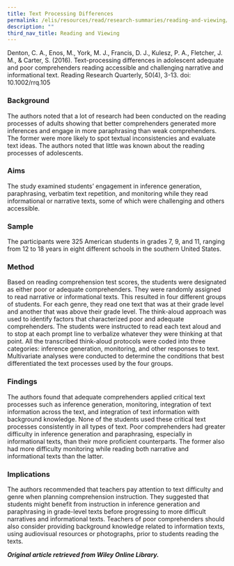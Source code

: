 ```yaml
---
title: Text Processing Differences
permalink: /elis/resources/read/research-summaries/reading-and-viewing/text-processing-differences/
description: ""
third_nav_title: Reading and Viewing
---
```

Denton, C. A., Enos, M., York, M. J., Francis, D. J., Kulesz, P. A., Fletcher, J. M., & Carter, S. (2016). Text-processing differences in adolescent adequate and poor comprehenders reading accessible and challenging narrative and informational text. Reading Research Quarterly, 50(4), 3-13. doi: 10.1002/rrq.105

### Background

The authors noted that a lot of research had been conducted on the reading processes of adults showing that better comprehenders generated more inferences and engage in more paraphrasing than weak comprehenders. The former were more likely to spot textual inconsistencies and evaluate text ideas. The authors noted that little was known about the reading processes of adolescents.  
  
### Aims

The study examined students’ engagement in inference generation, paraphrasing, verbatim text repetition, and monitoring while they read informational or narrative texts, some of which were challenging and others accessible.  
  
### Sample

The participants were 325 American students in grades 7, 9, and 11, ranging from 12 to 18 years in eight different schools in the southern United States.  
  
### Method

Based on reading comprehension test scores, the students were designated as either poor or adequate comprehenders. They were randomly assigned to read narrative or informational texts. This resulted in four different groups of students. For each genre, they read one text that was at their grade level and another that was above their grade level. The think-aloud approach was used to identify factors that characterized poor and adequate comprehenders. The students were instructed to read each text aloud and to stop at each prompt line to verbalize whatever they were thinking at that point. All the transcribed think-aloud protocols were coded into three categories: inference generation, monitoring, and other responses to text. Multivariate analyses were conducted to determine the conditions that best differentiated the text processes used by the four groups.  
  
### Findings

The authors found that adequate comprehenders applied critical text processes such as inference generation, monitoring, integration of text information across the text, and integration of text information with background knowledge. None of the students used these critical text processes consistently in all types of text. Poor comprehenders had greater difficulty in inference generation and paraphrasing, especially in informational texts, than their more proficient counterparts. The former also had more difficulty monitoring while reading both narrative and informational texts than the latter.  
  
### Implications

The authors recommended that teachers pay attention to text difficulty and genre when planning comprehension instruction. They suggested that students might benefit from instruction in inference generation and paraphrasing in grade-level texts before progressing to more difficult narratives and informational texts. Teachers of poor comprehenders should also consider providing background knowledge related to information texts, using audiovisual resources or photographs, prior to students reading the texts.  
  
_**Original article retrieved from Wiley Online Library.**_